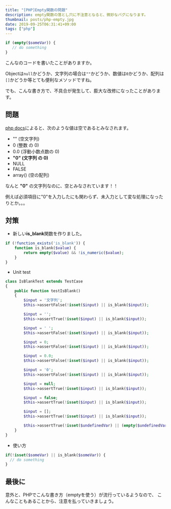 ```yaml
---
title: "[PHP]Empty関数の問題"
description: empty関数の落とし穴に不注意となると、微妙なバグになります。
thumbnail: posts/php-empty.jpg
date: 2019-09-25T06:31:41+09:00
tags: ["php"]
---
```


```php
if (empty($someVar)) {
   // do something
}
 ```
こんなのコードを書いたことがありますか。

Objectは`null`かどうか、文字列の場合は`""`かどうか、数値は`0`かどうか、配列は`[]`かどうか等とても便利なメソッドですね。

でも、こんな書き方で、不具合が発生して、膨大な改修になったことがあります。
## 問題
[php docs](https://www.php.net/manual/ja/function.empty.php)によると、次のような値は空であるとみなされます。
- "" (空文字列)
- 0 (整数 の 0)
- 0.0 (浮動小数点数の 0)
- **"0" (文字列 の 0)**
- NULL
- FALSE
- array() (空の配列)

なんと **"0"** の文字列なのに、空とみなされています！！

例えば必須項目に"0"を入力したにも関わらず、未入力として変な処理になったりとか。。。

## 対策

- 新しい**is_blank**関数を作りました。
```php
if (!function_exists('is_blank')) {
    function is_blank($value) {
        return empty($value) && !is_numeric($value);
    }
}
```

- Unit test
```php
class IsBlankTest extends TestCase
{
    public function testIsBlank()
    {
        $input = '文字列';
        $this->assertFalse(!isset($input) || is_blank($input));

        $input = '';
        $this->assertTrue(!isset($input) || is_blank($input));

        $input = ' ';
        $this->assertFalse(!isset($input) || is_blank($input));

        $input = 0;
        $this->assertFalse(!isset($input) || is_blank($input));

        $input = 0.0;
        $this->assertFalse(!isset($input) || is_blank($input));

        $input = '0';
        $this->assertFalse(!isset($input) || is_blank($input));

        $input = null;
        $this->assertTrue(!isset($input) || is_blank($input));

        $input = false;
        $this->assertTrue(!isset($input) || is_blank($input));

        $input = [];
        $this->assertTrue(!isset($input) || is_blank($input));

        $this->assertTrue(!isset($undefinedVar) || (empty($undefinedVar) && !is_numeric($undefinedVar)));
    }
}
```

- 使い方
```php
if(!isset($someVar) || is_blank($someVar)) {
  // do something
}
```

## 最後に
意外と、PHPでこんな書き方（emptyを使う）が流行っているようなので、
こんなこともあることから、注意を払っていきましょう。

